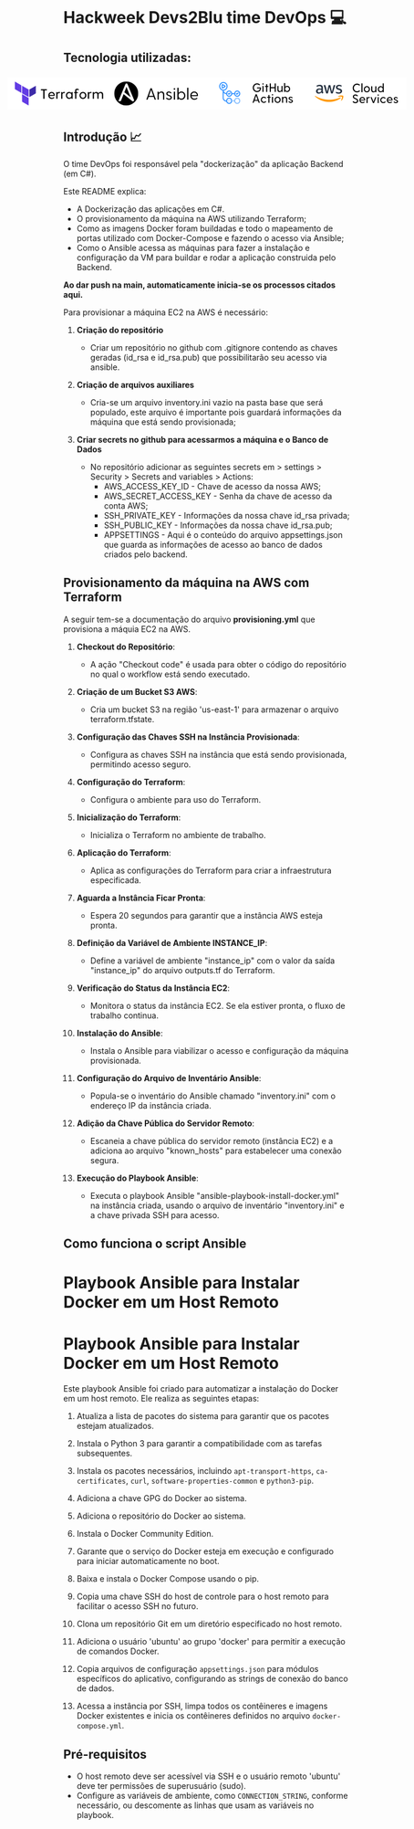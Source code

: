 
# Hackweek Devs2Blu time DevOps 💻

## Tecnologia utilizadas:

<div style="display: flex; justify-content: center; align-items: center; padding: 5px;"> 
<img src="imgs/icon-terraform.png" alt="">
<img src="imgs/icon-ansible.png" alt="">
<img src="imgs/icon-github-actions.png" alt="">
<img src="imgs/icon-aws.png" alt="">
</div>

## Introdução 📈

O time DevOps foi responsável pela "dockerização" da aplicação Backend (em C#).

Este README explica:
- A Dockerização das aplicações em C#.
 - O provisionamento da máquina na AWS utilizando Terraform;
 - Como as imagens Docker foram buildadas e todo o mapeamento de portas utilizado com Docker-Compose e fazendo o acesso via Ansible;  
 - Como o Ansible acessa as máquinas para fazer a instalação e configuração da VM para buildar e rodar a aplicação construida pelo Backend.

**Ao dar push na main, automaticamente inicia-se os processos citados aqui.**

Para provisionar a máquina EC2 na AWS é necessário: 

1.  **Criação do repositório**
	- Criar um repositório no github com .gitignore contendo as chaves geradas (id_rsa e id_rsa.pub) que possibilitarão seu acesso via ansible.
	
2. **Criação de arquivos auxiliares**
	- Cria-se um arquivo inventory.ini vazio na pasta base que será populado, este arquivo é importante pois guardará informações da máquina que está sendo provisionada;

3. **Criar secrets no github para acessarmos a máquina e o Banco de Dados**
	- No repositório adicionar as seguintes secrets em > settings > Security > Secrets and variables > Actions: 
		- AWS_ACCESS_KEY_ID - Chave de acesso da nossa AWS;
		- AWS_SECRET_ACCESS_KEY - Senha da chave de acesso da conta AWS;
		- SSH_PRIVATE_KEY - Informações da nossa chave id_rsa privada;
		- SSH_PUBLIC_KEY - Informações da nossa chave id_rsa.pub;
		- APPSETTINGS - Aqui é o conteúdo do arquivo appsettings.json que guarda as informações de acesso ao banco de dados criados pelo backend.


## Provisionamento da máquina na AWS com Terraform

A seguir tem-se a documentação do arquivo **provisioning.yml** que provisiona a máquia EC2 na AWS.
		
1.  **Checkout do Repositório**:
    
    -   A ação "Checkout code" é usada para obter o código do repositório no qual o workflow está sendo executado.
2.  **Criação de um Bucket S3 AWS**:
    
    -   Cria um bucket S3 na região 'us-east-1' para armazenar o arquivo terraform.tfstate.
3.  **Configuração das Chaves SSH na Instância Provisionada**:
    
    -   Configura as chaves SSH na instância que está sendo provisionada, permitindo acesso seguro.
4.  **Configuração do Terraform**:
    
    -   Configura o ambiente para uso do Terraform.
5.  **Inicialização do Terraform**:
    
    -   Inicializa o Terraform no ambiente de trabalho.
6.  **Aplicação do Terraform**:
    
	   -  Aplica as configurações do Terraform para criar a infraestrutura especificada.
    
7.  **Aguarda a Instância Ficar Pronta**:
    
	  - Espera 20 segundos para garantir que a instância AWS esteja pronta.
8.  **Definição da Variável de Ambiente INSTANCE_IP**:
    
	  - Define a variável de ambiente "instance_ip" com o valor da saída "instance_ip" do arquivo outputs.tf do Terraform.
9.  **Verificação do Status da Instância EC2**:
	- Monitora o status da instância EC2. Se ela estiver pronta, o fluxo de trabalho continua.

11.  **Instalação do Ansible**:
	 - Instala o Ansible para viabilizar o acesso e configuração da máquina provisionada.
	
12.  **Configuração do Arquivo de Inventário Ansible**:
		-  Popula-se o inventário do Ansible chamado "inventory.ini" com o endereço IP da instância criada.

14.  **Adição da Chave Pública do Servidor Remoto**:    
	    - Escaneia a chave pública do servidor remoto (instância EC2) e a adiciona ao arquivo "known_hosts" para estabelecer uma conexão segura.
15.  **Execução do Playbook Ansible**:
		- Executa o playbook Ansible "ansible-playbook-install-docker.yml" na instância criada, usando o arquivo de inventário "inventory.ini" e a chave privada SSH para acesso.


## Como funciona o script Ansible

# Playbook Ansible para Instalar Docker em um Host Remoto


# Playbook Ansible para Instalar Docker em um Host Remoto

Este playbook Ansible foi criado para automatizar a instalação do Docker em um host remoto. Ele realiza as seguintes etapas:

1. Atualiza a lista de pacotes do sistema para garantir que os pacotes estejam atualizados.

2. Instala o Python 3 para garantir a compatibilidade com as tarefas subsequentes.

3. Instala os pacotes necessários, incluindo `apt-transport-https`, `ca-certificates`, `curl`, `software-properties-common` e `python3-pip`.

4. Adiciona a chave GPG do Docker ao sistema.

5. Adiciona o repositório do Docker ao sistema.

6. Instala o Docker Community Edition.

7. Garante que o serviço do Docker esteja em execução e configurado para iniciar automaticamente no boot.

8. Baixa e instala o Docker Compose usando o pip.

9. Copia uma chave SSH do host de controle para o host remoto para facilitar o acesso SSH no futuro.

10. Clona um repositório Git em um diretório especificado no host remoto.

11. Adiciona o usuário 'ubuntu' ao grupo 'docker' para permitir a execução de comandos Docker.

12. Copia arquivos de configuração `appsettings.json` para módulos específicos do aplicativo, configurando as strings de conexão do banco de dados.

13. Acessa a instância por SSH, limpa todos os contêineres e imagens Docker existentes e inicia os contêineres definidos no arquivo `docker-compose.yml`.

## Pré-requisitos

- O host remoto deve ser acessível via SSH e o usuário remoto 'ubuntu' deve ter permissões de superusuário (sudo).
- Configure as variáveis de ambiente, como `CONNECTION_STRING`, conforme necessário, ou descomente as linhas que usam as variáveis no playbook.